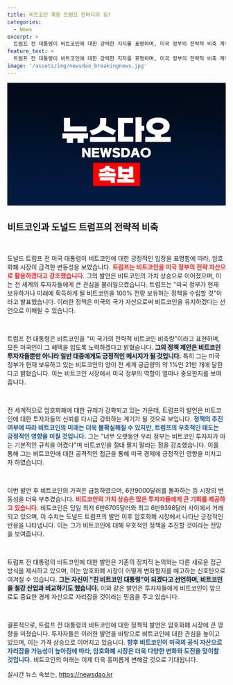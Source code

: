 ```yaml
---
title: 비트코인 폭등 트럼프 한마디의 힘!
categories:
  - News
excerpt: >
  트럼프 전 대통령이 비트코인에 대한 강력한 지지를 표명하며, 미국 정부의 전략적 비축 계획을 발표했다. 그의 발언으로 비트코인 가격이 급등하며 시장이 요동쳤고, 투자자들의 관심이 쏠리고 있다.
feature_text: >
  트럼프 전 대통령이 비트코인에 대한 강력한 지지를 표명하며, 미국 정부의 전략적 비축 계획을 발표했다. 그의 발언으로 비트코인 가격이 급등하며 시장이 요동쳤고, 투자자들의 관심이 쏠리고 있다.
image: '/assets/img/newsdao_breakingnews.jpg'
---
```


<p><img src="/assets/img/newsdao_breakingnews.jpg" alt="firstkoreanews 속보" /></p>

<h2 data-ke-size="size26">비트코인과 도널드 트럼프의 전략적 비축</h2>

<p data-ke-size="size16">&nbsp;</p>

<p>도널드 트럼프 전 미국 대통령이 비트코인에 대한 긍정적인 입장을 표명함에 따라, 암호화폐 시장이 급격한 변동성을 보였습니다. <b><span style="color: #ee2323;">트럼프는 비트코인을 미국 정부의 전략 자산으로 활용하겠다고 강조했습니다.</span></b> 그의 발언은 비트코인의 가치 상승으로 이어졌으며, 이는 전 세계의 투자자들에게 큰 관심을 불러일으켰습니다. 트럼프는 "미국 정부가 현재 보유하거나 미래에 획득하게 될 비트코인을 100% 전량 보유하는 정책을 수립할 것"이라고 발표했습니다. 이러한 정책은 미국의 국가 자산으로써 비트코인을 유지하겠다는 선언으로 이해될 수 있습니다.</p>

<p data-ke-size="size16">&nbsp;</p>

<p>트럼프 전 대통령은 비트코인을 "미 국가의 전략적 비트코인 비축량"이라고 표현하며, 모든 미국인이 그 혜택을 입도록 노력하겠다고 밝혔습니다. <b><span style="background-color: #21538527;">그의 정책 제안은 비트코인 투자자들뿐만 아니라 일반 대중에게도 긍정적인 메시지가 될 것입니다.</span></b> 특히 그는 미국 정부가 현재 보유하고 있는 비트코인의 양이 전 세계 공급량의 약 1%인 21만 개에 달한다고 밝혔습니다. 이는 비트코인 시장에서 미국 정부의 역할이 얼마나 중요한지를 보여줍니다.</p>

<p data-ke-size="size16">&nbsp;</p>

<p>전 세계적으로 암호화폐에 대한 규제가 강화되고 있는 가운데, 트럼프의 발언은 비트코인에 대한 투자자들의 신뢰를 다시금 강화하는 계기가 될 것으로 보입니다. <b><span style="color: #1a5490;">정책의 추진 여부에 따라 비트코인의 미래는 더욱 불확실해질 수 있지만, 트럼프의 우호적인 태도는 긍정적인 영향을 미칠 것입니다.</span></b> 그는 "너무 오랫동안 우리 정부는 비트코인 투자자가 아는 기본적인 규칙을 어겼다"며 비트코인을 절대 팔지 말라는 점을 강조했습니다. 이를 통해 그는 비트코인에 대한 공격적인 접근을 통해 미국 경제에 긍정적인 영향을 미치고자 하였습니다.</p>

<p data-ke-size="size16">&nbsp;</p>

<p>이번 발언 후 비트코인의 가격은 급등하였으며, 6만9000달러를 돌파하는 등 시장의 변동성을 더욱 부추겼습니다. <b><span style="color: #ee2323;">비트코인의 가치 상승은 많은 투자자들에게 큰 기회를 제공하고 있습니다.</span></b> 비트코인은 당일 최저 6만6705달러와 최고 6만9398달러 사이에서 거래되고 있으며, 이 수치는 도널드 트럼프의 발언 이후 암호화폐 시장에서 나타난 긍정적인 반응을 나타냅니다. 이는 그가 비트코인에 대해 우호적인 정책을 추진할 것이라는 전망을 보여줍니다.</p>

<p data-ke-size="size16">&nbsp;</p>

<p>트럼프 전 대통령의 비트코인에 대한 발언은 기존의 정치적 논의와는 다른 새로운 접근 방식을 제시하고 있으며, 이는 암호화폐 시장이 어떻게 변화할지를 예고하는 신호탄으로 여겨질 수 있습니다. <b><span style="background-color: #21538527;">그는 자신이 "친 비트코인 대통령"이 되겠다고 선언하며, 비트코인을 철강 산업과 비교하기도 했습니다.</span></b> 이와 같은 발언은 투자자들에게 비트코인이 앞으로도 중요한 경제 자산으로 자리잡을 것이라는 믿음을 주고 있습니다.</p>

<p data-ke-size="size16">&nbsp;</p>

<p>결론적으로, 트럼프 전 대통령의 비트코인에 대한 정책적 발언은 암호화폐 시장에 큰 영향을 미쳤습니다. 투자자들은 이러한 발언을 바탕으로 비트코인에 대한 관심을 높이고 있으며, 이는 가격 상승으로 이어지고 있습니다. <b><span style="color: #1a5490;">향후 비트코인이 미국의 공식 자산으로 자리잡을 가능성이 높아짐에 따라, 암호화폐 시장은 더욱 다양한 변화와 도전을 맞이할 것입니다.</span></b> 비트코인의 미래는 이제 더욱 흥미롭게 변해갈 것으로 기대됩니다.</p>
실시간 뉴스 속보는, <a href="https://newsdao.kr" rel="dofollow">https://newsdao.kr</a>


